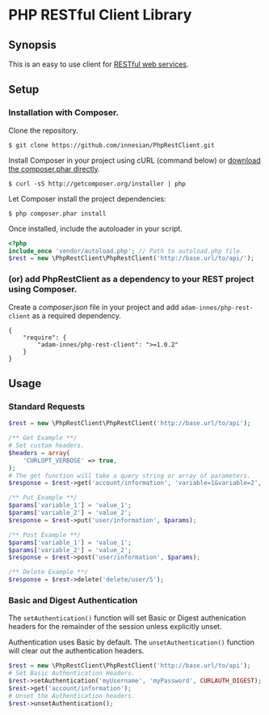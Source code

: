 # PHP RESTful Client Library

## Synopsis
This is an easy to use client for [RESTful web services](https://en.wikipedia.org/wiki/Representational_state_transfer).

## Setup
### Installation with Composer.
Clone the repository.
```
$ git clone https://github.com/innesian/PhpRestClient.git
```
Install Composer in your project using cURL (command below) or [download the composer.phar directly](http://getcomposer.org/composer.phar).
```
$ curl -sS http://getcomposer.org/installer | php
```
Let Composer install the project dependencies:
```
$ php composer.phar install
```
Once installed, include the autoloader in your script.
```php
<?php
include_once 'vendor/autoload.php'; // Path to autoload.php file.
$rest = new \PhpRestClient\PhpRestClient('http://base.url/to/api/');
```
### (or) add PhpRestClient as a dependency to your REST project using Composer.
Create a *composer.json* file in your project and add `adam-innes/php-rest-client` as a required dependency.
```
{
    "require": {
        "adam-innes/php-rest-client": ">=1.0.2"
    }
}
```
## Usage
### Standard Requests
```php
$rest = new \PhpRestClient\PhpRestClient('http://base.url/to/api');

/** Get Example **/
# Set custom headers.
$headers = array(
    'CURLOPT_VERBOSE' => true,
);
# The get function will take a query string or array of parameters.
$response = $rest->get('account/information', 'variable=1&variable=2', $headers);

/** Put Example **/
$params['variable_1'] = 'value_1';
$params['variable_2'] = 'value_2';
$response = $rest->put('user/information', $params);

/** Post Example **/
$params['variable_1'] = 'value_1';
$params['variable_2'] = 'value_2';
$response = $rest->post('user/information', $params);

/** Delete Example **/
$response = $rest->delete('delete/user/5');
```
### Basic and Digest Authentication
The `setAuthentication()` function will set Basic or Digest authenication headers for the remainder of the session unless explicitly unset. 

Authentication uses Basic by default. The `unsetAuthentication()` function will clear out the authentication headers.
```php
$rest = new \PhpRestClient\PhpRestClient('http://base.url/to/api');
# Set Basic Authentication Headers.
$rest->setAuthentication('myUsername', 'myPassword', CURLAUTH_DIGEST);
$rest->get('account/information');
# Unset the Authentication headers.
$rest->unsetAuthentication();
```
